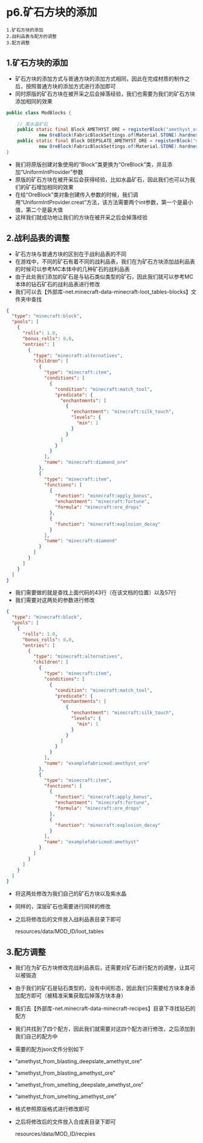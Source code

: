 # p6.矿石方块的添加

    1.矿石方块的添加
    2.战利品表与配方的调整
    3.配方调整

## 1.矿石方块的添加
- 矿石方块的添加方式与普通方块的添加方式相同，因此在完成材质的制作之后，按照普通方块的添加方式进行添加即可
- 同时原版的矿石方块在被开采之后会掉落经验，我们也需要为我们的矿石方块添加相同的效果
```java
public class ModBlocks {
    
    // 紫水晶矿石
    public static final Block AMETHYST_ORE = registerBlock("amethyst_ore",
            new OreBlock(FabricBlockSettings.of(Material.STONE).hardness(3.0F).requiresTool(), UniformIntProvider.create(2, 6)), ModItemGroup.LOSTsMOD);
    public static final Block DEEPSLATE_AMETHYST_ORE = registerBlock("deepslate_amethyst_ore",
            new OreBlock(FabricBlockSettings.of(Material.STONE).hardness(4.5F).requiresTool(), UniformIntProvider.create(2, 6)), ModItemGroup.LOSTsMOD);
}
```
- 我们将原版创建对象使用的“Block”类更换为“OreBlock”类，并且添加“UniformIntProvider”参数
- 原版的矿石方块在被开采后会获得经验，比如水晶矿石，因此我们也可以为我们的矿石增加相同的效果
- 在给“OreBlock”类对象创建传入参数的时候，我们调用“UniformIntProvider.creat”方法，该方法需要两个int参数，第一个是最小值，第二个是最大值
- 这样我们就成功地让我们的方块在被开采之后会掉落经验


## 2.战利品表的调整
- 矿石方块与普通方块的区别在于战利品表的不同
- 在游戏中，不同的矿石有着不同的战利品表，我们在为矿石方块添加战利品表的时候可以参考MC本体中的几种矿石的战利品表
- 由于此处我们添加的矿石是与钻石类似类型的矿石，因此我们就可以参考MC本体的钻石矿石的战利品表进行修改
- 我们可以去【外部库-net.minecraft-data-minecraft-loot_tables-blocks】文件夹中查找
```json
{
  "type": "minecraft:block",
  "pools": [
    {
      "rolls": 1.0,
      "bonus_rolls": 0.0,
      "entries": [
        {
          "type": "minecraft:alternatives",
          "children": [
            {
              "type": "minecraft:item",
              "conditions": [
                {
                  "condition": "minecraft:match_tool",
                  "predicate": {
                    "enchantments": [
                      {
                        "enchantment": "minecraft:silk_touch",
                        "levels": {
                          "min": 1
                        }
                      }
                    ]
                  }
                }
              ],
              "name": "minecraft:diamond_ore"
            },
            {
              "type": "minecraft:item",
              "functions": [
                {
                  "function": "minecraft:apply_bonus",
                  "enchantment": "minecraft:fortune",
                  "formula": "minecraft:ore_drops"
                },
                {
                  "function": "minecraft:explosion_decay"
                }
              ],
              "name": "minecraft:diamond"
            }
          ]
        }
      ]
    }
  ]
}
```
- 我们需要做的就是查找上面代码的43行（在该文档的位置）以及57行
- 我们需要对这两处的参数进行修改
```json
{
  "type": "minecraft:block",
  "pools": [
    {
      "rolls": 1.0,
      "bonus_rolls": 0.0,
      "entries": [
        {
          "type": "minecraft:alternatives",
          "children": [
            {
              "type": "minecraft:item",
              "conditions": [
                {
                  "condition": "minecraft:match_tool",
                  "predicate": {
                    "enchantments": [
                      {
                        "enchantment": "minecraft:silk_touch",
                        "levels": {
                          "min": 1
                        }
                      }
                    ]
                  }
                }
              ],
              "name": "examplefabricmod:amethyst_ore"
            },
            {
              "type": "minecraft:item",
              "functions": [
                {
                  "function": "minecraft:apply_bonus",
                  "enchantment": "minecraft:fortune",
                  "formula": "minecraft:ore_drops"
                },
                {
                  "function": "minecraft:explosion_decay"
                }
              ],
              "name": "examplefabricmod:amethyst"
            }
          ]
        }
      ]
    }
  ]
}
```
- 将这两处修改为我们自己的矿石方块以及紫水晶
- 同样的，深层矿石也需要进行同样的修改
- 之后将修改后的文件放入战利品表目录下即可


    resources/data/MOD_ID/loot_tables


## 3.配方调整
- 我们在为矿石方块修改完战利品表后，还需要对矿石进行配方的调整，让其可以被锻造
- 由于我们的矿石是钻石类型的，没有中间形态，因此我们只需要给方块本身添加配方即可（被精准采集获取后掉落方块本身）
- 我们去【外部库-net.minecraft-data-minecraft-recipes】目录下寻找钻石的配方
- 我们共找到了四个配方，因此我们就需要对这四个配方进行修改，之后添加到我们自己的配方中
- 需要的配方json文件分别如下
- “amethyst_from_blasting_deepslate_amethyst_ore”
- “amethyst_from_blasting_amethyst_ore”
- “amethyst_from_smelting_deepslate_amethyst_ore”
- “amethyst_from_smelting_amethyst_ore”
- 格式参照原版格式进行修改即可
- 之后将修改后的文件放入合成表目录下即可


    resources/data/MOD_ID/recpies

